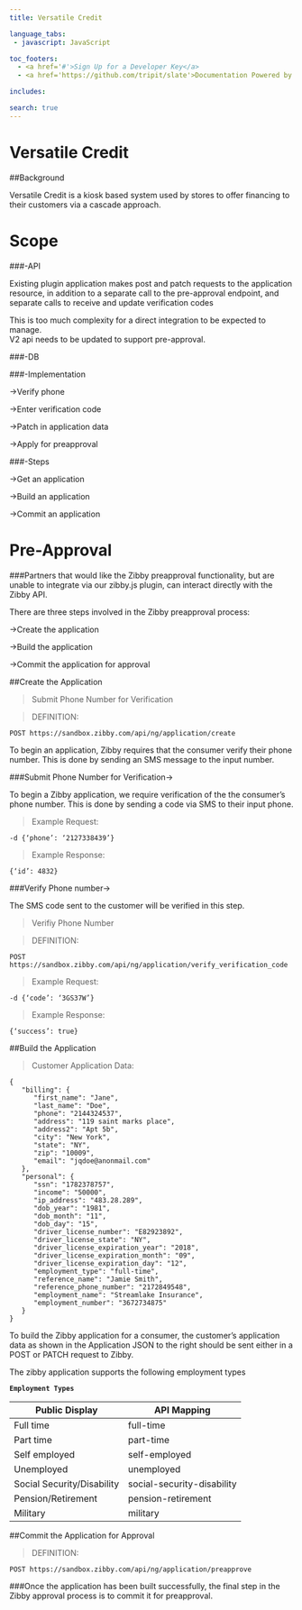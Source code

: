 ```yaml
---
title: Versatile Credit

language_tabs:
 - javascript: JavaScript

toc_footers:
  - <a href='#'>Sign Up for a Developer Key</a>
  - <a href='https://github.com/tripit/slate'>Documentation Powered by Slate</a>

includes:

search: true
---
```


# Versatile Credit

##Background

Versatile Credit is a kiosk based system used by stores to offer financing to their customers via a cascade approach.

# Scope

###-API

Existing plugin application makes post and patch requests to the application resource, in addition to a separate call to the pre-approval endpoint, and separate calls to receive and update verification codes


<aside class="warning">
This is too much complexity for a direct integration to be expected to manage.
</aside>

<aside class="notice">
V2 api needs to be updated to support pre-approval.
</aside>

###-DB

###-Implementation

->Verify phone

->Enter verification code

->Patch in application data

->Apply for preapproval

###-Steps

->Get an application

->Build an application

->Commit an application



# Pre-Approval

###Partners that would like the Zibby preapproval functionality, but are unable to integrate via our zibby.js plugin, can interact directly with the Zibby API.

There are three steps involved in the Zibby preapproval process:


->Create the application

->Build the application

->Commit the application for approval

##Create the Application

>Submit Phone Number for Verification

>DEFINITION:

```script
POST https://sandbox.zibby.com/api/ng/application/create
```


To begin an application, Zibby requires that the consumer verify their phone number. This is done by sending an SMS message to the input number.

###Submit Phone Number for Verification->

To begin a Zibby application, we require verification of the the consumer’s phone number. This is done by sending a code via SMS to their input phone.

>Example Request:

```script
-d {‘phone’: ‘2127338439’}
```

>Example Response:

```script
{‘id’: 4832}
```

###Verify Phone number->

<aside class="notice">
The SMS code sent to the customer will be verified in this step.
</aside>

>Verifiy Phone Number

>DEFINITION:

```script
POST https://sandbox.zibby.com/api/ng/application/verify_verification_code
```
>Example Request:

```script
-d {‘code’: ‘3GS37W’}
```

>Example Response:

```script
{‘success’: true}
```

##Build the Application

>Customer Application Data:

```script
{
   "billing": {
      "first_name": "Jane",
      "last_name": "Doe",
      "phone": "2144324537",
      "address": "119 saint marks place",
      "address2": "Apt 5b",
      "city": "New York",
      "state": "NY",
      "zip": "10009",
      "email": "jqdoe@anonmail.com"
   },
   "personal": {
      "ssn": "1782378757",
      "income": "50000",
      "ip_address": "483.28.289",
      "dob_year": "1981",
      "dob_month": "11",
      "dob_day": "15",
      "driver_license_number": "E82923892",
      "driver_license_state": "NY",
      "driver_license_expiration_year": "2018",
      "driver_license_expiration_month": "09",
      "driver_license_expiration_day": "12",
      "employment_type": "full-time",
      "reference_name": "Jamie Smith",
      "reference_phone_number": "2172849548",
      "employment_name": "Streamlake Insurance",
      "employment_number": "3672734875"
   }
}
```

To build the Zibby application for a consumer, the customer’s application data as shown in the Application JSON to the right should be sent either in a POST or PATCH request to Zibby.

<aside class="notice">
The zibby application supports the following employment types
</aside>

<b>`Employment Types`</b>

Public Display | API Mapping
-------------- | --------------
Full time | full-time
Part time | part-time
Self employed | self-employed
Unemployed | unemployed
Social Security/Disability | social-security-disability
Pension/Retirement | pension-retirement
Military | military


##Commit the Application for Approval


>DEFINITION:

```script
POST https://sandbox.zibby.com/api/ng/application/preapprove
```
###Once the application has been built successfully, the final step in the Zibby approval process is to commit it for preapproval.








